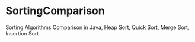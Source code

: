# SortingComparison
Sorting Algorithms Comparison in Java, Heap Sort, Quick Sort, Merge Sort, Insertion Sort

